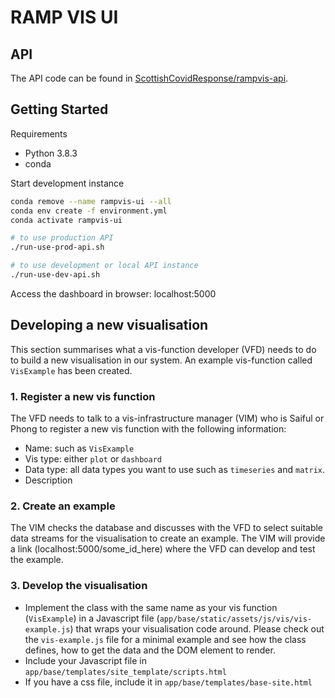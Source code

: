 # RAMP VIS UI

## API 

The API code can be found in [ScottishCovidResponse/rampvis-api](https://github.com/ScottishCovidResponse/rampvis-api).

## Getting Started

Requirements
- Python 3.8.3
- conda 

Start development instance

```bash
conda remove --name rampvis-ui --all
conda env create -f environment.yml
conda activate rampvis-ui

# to use production API
./run-use-prod-api.sh

# to use development or local API instance
./run-use-dev-api.sh

```

Access the dashboard in browser: localhost:5000

## Developing a new visualisation
This section summarises what a vis-function developer (VFD) needs to do to build a new visualisation in our system. An example vis-function called `VisExample` has been created.

### 1. Register a new vis function
The VFD needs to talk to a vis-infrastructure manager (VIM) who is Saiful or Phong to register a new vis function with the following information:
- Name: such as `VisExample`
- Vis type: either `plot` or `dashboard`
- Data type: all data types you want to use such as `timeseries` and `matrix`.
- Description

### 2. Create an example
The VIM checks the database and discusses with the VFD to select suitable data streams for the visualisation to create an example. The VIM will provide a link (localhost:5000/some_id_here) where the VFD can develop and test the example.

### 3. Develop the visualisation
- Implement the class with the same name as your vis function (`VisExample`) in a Javascript file (`app/base/static/assets/js/vis/vis-example.js`) that wraps your visualisation code around. Please check out the `vis-example.js` file for a minimal example and see how the class defines, how to get the data and the DOM element to render.
- Include your Javascript file in `app/base/templates/site_template/scripts.html`
- If you have a css file, include it in `app/base/templates/base-site.html`
